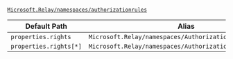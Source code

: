 [`Microsoft.Relay/namespaces/authorizationrules`](https://docs.microsoft.com/en-us/azure/templates/microsoft.relay/namespaces/authorizationrules)

| Default Path | Alias |
|---|---|
| `properties.rights` | `Microsoft.Relay/namespaces/AuthorizationRules/rights` |
| `properties.rights[*]` | `Microsoft.Relay/namespaces/AuthorizationRules/rights[*]` |

